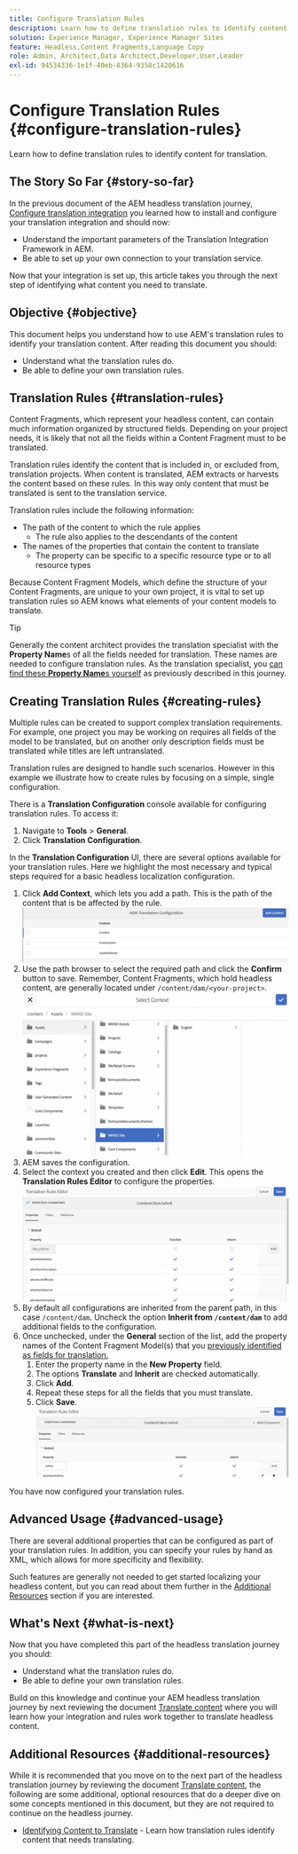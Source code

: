 ```yaml
---
title: Configure Translation Rules
description: Learn how to define translation rules to identify content for translation.
solution: Experience Manager, Experience Manager Sites
feature: Headless,Content Fragments,Language Copy
role: Admin, Architect,Data Architect,Developer,User,Leader
exl-id: 94534336-1e1f-40eb-8364-9358c1420616
---
```

# Configure Translation Rules {#configure-translation-rules}

Learn how to define translation rules to identify content for translation.

## The Story So Far {#story-so-far}

In the previous document of the AEM headless translation journey, [Configure translation integration](configure-connector.md) you learned how to install and configure your translation integration and should now:

* Understand the important parameters of the Translation Integration Framework in AEM.
* Be able to set up your own connection to your translation service.

Now that your integration is set up, this article takes you through the next step of identifying what content you need to translate.

## Objective {#objective}

This document helps you understand how to use AEM's translation rules to identify your translation content. After reading this document you should:

* Understand what the translation rules do.
* Be able to define your own translation rules.

## Translation Rules {#translation-rules}

Content Fragments, which represent your headless content, can contain much information organized by structured fields. Depending on your project needs, it is likely that not all the fields within a Content Fragment must to be translated.

Translation rules identify the content that is included in, or excluded from, translation projects. When content is translated, AEM extracts or harvests the content based on these rules. In this way only content that must be translated is sent to the translation service.

Translation rules include the following information:

* The path of the content to which the rule applies
  * The rule also applies to the descendants of the content
* The names of the properties that contain the content to translate
  * The property can be specific to a specific resource type or to all resource types

Because Content Fragment Models, which define the structure of your Content Fragments, are unique to your own project, it is vital to set up translation rules so AEM knows what elements of your content models to translate.

>[!TIP]
>
>Generally the content architect provides the translation specialist with the **Property Name**s of all the fields needed for translation. These names are needed to configure translation rules. As the translation specialist, you [can find these **Property Name**s yourself](getting-started.md#content-models) as previously described in this journey.

## Creating Translation Rules {#creating-rules}

Multiple rules can be created to support complex translation requirements. For example, one project you may be working on requires all fields of the model to be translated, but on another only description fields must be translated while titles are left untranslated.

Translation rules are designed to handle such scenarios. However in this example we illustrate how to create rules by focusing on a simple, single configuration.

There is a **Translation Configuration** console available for configuring translation rules. To access it:

1. Navigate to **Tools** > **General**.
1. Click **Translation Configuration**.

In the **Translation Configuration** UI, there are several options available for your translation rules. Here we highlight the most necessary and typical steps required for a basic headless localization configuration.

1. Click **Add Context**, which lets you add a path. This is the path of the content that is be affected by the rule.
![Add context](assets/add-translation-context.png)
1. Use the path browser to select the required path and click the **Confirm** button to save. Remember, Content Fragments, which hold headless content, are generally located under `/content/dam/<your-project>`.
![Select the path](assets/select-context.png)
1. AEM saves the configuration.
1. Select the context you created and then click **Edit**. This opens the **Translation Rules Editor** to configure the properties.
![Translation rules editor](assets/translation-rules-editor.png)
1. By default all configurations are inherited from the parent path, in this case `/content/dam`. Uncheck the option **Inherit from `/content/dam`** to add additional fields to the configuration.
1. Once unchecked, under the **General** section of the list, add the property names of the Content Fragment Model(s) that you [previously identified as fields for translation.](getting-started.md#content-models)
   1. Enter the property name in the **New Property** field.
   1. The options **Translate** and **Inherit** are checked automatically.
   1. Click **Add**.
   1. Repeat these steps for all the fields that you must translate.
   1. Click **Save**.
![Add property](assets/add-property.png)

You have now configured your translation rules.

## Advanced Usage {#advanced-usage}

There are several additional properties that can be configured as part of your translation rules. In addition, you can specify your rules by hand as XML, which allows for more specificity and flexibility.

Such features are generally not needed to get started localizing your headless content, but you can read about them further in the [Additional Resources](#additional-resources) section if you are interested.

## What's Next {#what-is-next}

Now that you have completed this part of the headless translation journey you should:

* Understand what the translation rules do.
* Be able to define your own translation rules.

Build on this knowledge and continue your AEM headless translation journey by next reviewing the document [Translate content](translate-content.md) where you will learn how your integration and rules work together to translate headless content.

## Additional Resources {#additional-resources}

While it is recommended that you move on to the next part of the headless translation journey by reviewing the document [Translate content](translate-content.md), the following are some additional, optional resources that do a deeper dive on some concepts mentioned in this document, but they are not required to continue on the headless journey.

* [Identifying Content to Translate](/help/sites-administering/tc-rules.md) - Learn how translation rules identify content that needs translating.

